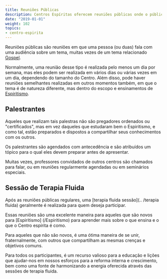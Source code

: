 ```yaml
---
title: Reuniões Públicas
description: Centros Espíritas oferecem reuniões públicas onde o público é convidado a discutir a Doutrina Espírita.
date: "2019-01-01"
weight: 102
topics:
- centro-espirita
---
```


Reuniões públicas são reuniões em que uma pessoa (ou duas) fala com uma
audiência sobre um tema, muitas vezes de um tema relacionado [Gospel](/gospel).

Normalmente, uma reunião desse tipo é realizada pelo menos um dia por semana,
mas eles podem ser realizada em vários dias ou várias vezes em um dia,
dependendo do tamanho do Centro. Além disso, pode haver reuniões semelhantes
realizadas em outros momentos também, em que o tema é de natureza diferente, mas
dentro do escopo e ensinamentos de [Espiritismo](/Espiritismo).

## Palestrantes
Aqueles que realizam tais palestras não são pregadores ordenados ou
"certificados", mas em vez daqueles que estudaram bem o Espiritismo, e como tal,
estão preparados e dispostos a compartilhar seus conhecimentos com os outros. 

Os palestrantes são agendados com antecedência e são atribuídos um tópico para o
qual eles devem preparar antes de apresentar. 

Muitas vezes, professores convidados de outros centros são chamados para falar,
ou em reuniões regularmente agendadas ou em seminários especiais.

## Sessão de Terapia Fluida
Após as reuniões públicas regulares, uma [terapia fluida sessão](.. /terapia
fluida) geralmente é realizada para quem deseja participar. 

Essas reuniões são uma excelente maneira para aqueles que são novos para
[Espiritismo] (/Espiritismo) para aprender mais sobre o que ensina e o que o
Centro espírita é como. 

Para aqueles que não são novos, é uma ótima maneira de se unir, fraternalmente,
com outros que compartilham as mesmas crenças e objetivos comuns. 

Para todos os participantes, é um recurso valioso para a educação e lições que
ajudar-nos em nossos esforços para a reforma interna e crescimento, bem como uma
fonte de harmonizando a energia oferecida através das sessões de terapia fluida. 
